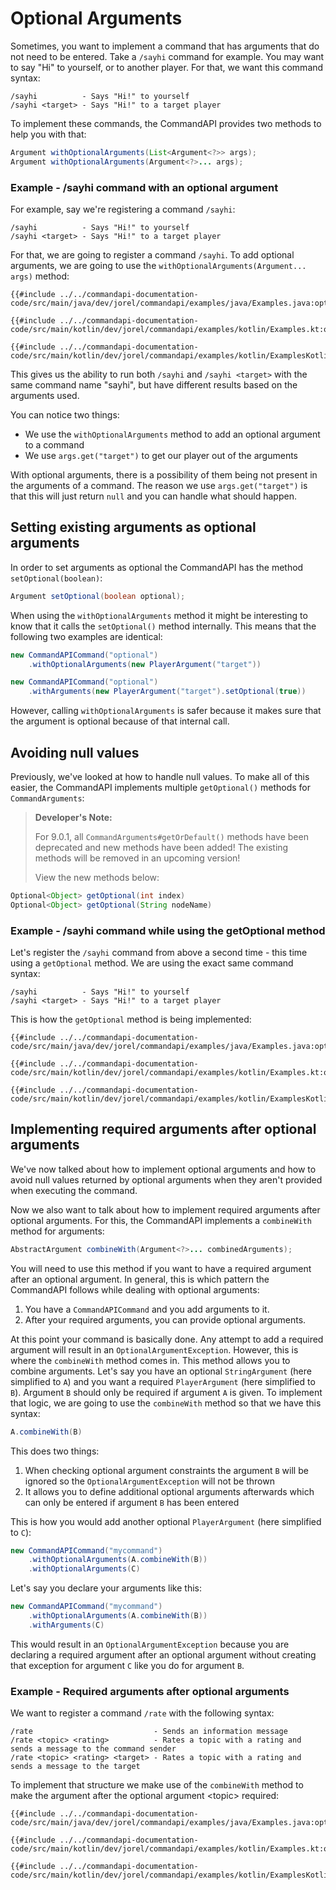 # Optional Arguments

Sometimes, you want to implement a command that has arguments that do not need to be entered. Take a `/sayhi` command for example. You may want to say "Hi" to yourself, or to another player. For that, we want this command syntax:

```mccmd
/sayhi          - Says "Hi!" to yourself
/sayhi <target> - Says "Hi!" to a target player
```

To implement these commands, the CommandAPI provides two methods to help you with that:

```java
Argument withOptionalArguments(List<Argument<?>> args);
Argument withOptionalArguments(Argument<?>... args);
```

<div class="example">

### Example - /sayhi command with an optional argument

For example, say we're registering a command `/sayhi`:

```mccmd
/sayhi          - Says "Hi!" to yourself
/sayhi <target> - Says "Hi!" to a target player
```

For that, we are going to register a command `/sayhi`. To add optional arguments, we are going to use the `withOptionalArguments(Argument... args)` method:

<div class="multi-pre">

```java,Java
{{#include ../../commandapi-documentation-code/src/main/java/dev/jorel/commandapi/examples/java/Examples.java:optionalArguments1}}
```

```kotlin,Kotlin
{{#include ../../commandapi-documentation-code/src/main/kotlin/dev/jorel/commandapi/examples/kotlin/Examples.kt:optionalArguments1}}
```

```kotlin,Kotlin_DSL
{{#include ../../commandapi-documentation-code/src/main/kotlin/dev/jorel/commandapi/examples/kotlin/ExamplesKotlinDSL.kt:optionalArguments1}}
```

</div>

This gives us the ability to run both `/sayhi` and `/sayhi <target>` with the same command name "sayhi", but have different results based on the arguments used.

You can notice two things:

- We use the `withOptionalArguments` method to add an optional argument to a command
- We use `args.get("target")` to get our player out of the arguments

With optional arguments, there is a possibility of them being not present in the arguments of a command. The reason we use `args.get("target")` is that this will just return `null` and you can handle what should happen.

</div>

## Setting existing arguments as optional arguments

In order to set arguments as optional the CommandAPI has the method `setOptional(boolean)`:

```java
Argument setOptional(boolean optional);
```

When using the `withOptionalArguments` method it might be interesting to know that it calls the `setOptional()` method internally. This means that the following two examples are identical:

```java
new CommandAPICommand("optional")
    .withOptionalArguments(new PlayerArgument("target"))
```

```java
new CommandAPICommand("optional")
    .withArguments(new PlayerArgument("target").setOptional(true))
```

However, calling `withOptionalArguments` is safer because it makes sure that the argument is optional because of that internal call.

## Avoiding null values

Previously, we've looked at how to handle null values. To make all of this easier, the CommandAPI implements multiple `getOptional()` methods for `CommandArguments`:

<div class="warning">

> **Developer's Note:**
> 
> For 9.0.1, all `CommandArguments#getOrDefault()` methods have been deprecated and new methods have been added!
> The existing methods will be removed in an upcoming version!
>
> View the new methods below:

</div>

```java
Optional<Object> getOptional(int index)
Optional<Object> getOptional(String nodeName)
```

<div class="example">

### Example - /sayhi command while using the getOptional method

Let's register the `/sayhi` command from above a second time - this time using a `getOptional` method. We are using the exact same command syntax:

```mccmd
/sayhi          - Says "Hi!" to yourself
/sayhi <target> - Says "Hi!" to a target player
```

This is how the `getOptional` method is being implemented:

<div class="multi-pre">

```java,Java
{{#include ../../commandapi-documentation-code/src/main/java/dev/jorel/commandapi/examples/java/Examples.java:optionalArguments2}}
```

```kotlin,Kotlin
{{#include ../../commandapi-documentation-code/src/main/kotlin/dev/jorel/commandapi/examples/kotlin/Examples.kt:optionalArguments2}}
```

```kotlin,Kotlin_DSL
{{#include ../../commandapi-documentation-code/src/main/kotlin/dev/jorel/commandapi/examples/kotlin/ExamplesKotlinDSL.kt:optionalArguments2}}
```

</div>

</div>

## Implementing required arguments after optional arguments

We've now talked about how to implement optional arguments and how to avoid null values returned by optional arguments when they aren't provided when executing the command.

Now we also want to talk about how to implement required arguments after optional arguments. For this, the CommandAPI implements a `combineWith` method for arguments:

```java
AbstractArgument combineWith(Argument<?>... combinedArguments);
```

You will need to use this method if you want to have a required argument after an optional argument. In general, this is which pattern the CommandAPI follows while dealing with optional arguments:

1. You have a `CommandAPICommand` and you add arguments to it.
2. After your required arguments, you can provide optional arguments.

At this point your command is basically done. Any attempt to add a required argument will result in an `OptionalArgumentException`. However, this is where the `combineWith` method comes in.
This method allows you to combine arguments. Let's say you have an optional `StringArgument` (here simplified to `A`) and you want a required `PlayerArgument` (here simplified to `B`).
Argument `B` should only be required if argument `A` is given. To implement that logic, we are going to use the `combineWith` method so that we have this syntax:

```java
A.combineWith(B)
```

This does two things:

1. When checking optional argument constraints the argument `B` will be ignored so the `OptionalArgumentException` will not be thrown
2. It allows you to define additional optional arguments afterwards which can only be entered if argument `B` has been entered

This is how you would add another optional `PlayerArgument` (here simplified to `C`):

```java
new CommandAPICommand("mycommand")
    .withOptionalArguments(A.combineWith(B))
    .withOptionalArguments(C)
```

Let's say you declare your arguments like this:

```java
new CommandAPICommand("mycommand")
    .withOptionalArguments(A.combineWith(B))
    .withArguments(C)
```

This would result in an `OptionalArgumentException` because you are declaring a required argument after an optional argument without creating that exception for argument `C` like you do for argument `B`.

<div class="example">

### Example - Required arguments after optional arguments

We want to register a command `/rate` with the following syntax:

```mccmd
/rate                           - Sends an information message
/rate <topic> <rating>          - Rates a topic with a rating and sends a message to the command sender
/rate <topic> <rating> <target> - Rates a topic with a rating and sends a message to the target
```

To implement that structure we make use of the `combineWith` method to make the argument after the optional argument \<topic> required:

<div class="multi-pre">

```java,Java
{{#include ../../commandapi-documentation-code/src/main/java/dev/jorel/commandapi/examples/java/Examples.java:optionalArguments3}}
```

```kotlin,Kotlin
{{#include ../../commandapi-documentation-code/src/main/kotlin/dev/jorel/commandapi/examples/kotlin/Examples.kt:optionalArguments3}}
```

```kotlin,Kotlin_DSL
{{#include ../../commandapi-documentation-code/src/main/kotlin/dev/jorel/commandapi/examples/kotlin/ExamplesKotlinDSL.kt:optionalArguments3}}
```

</div>

</div>
